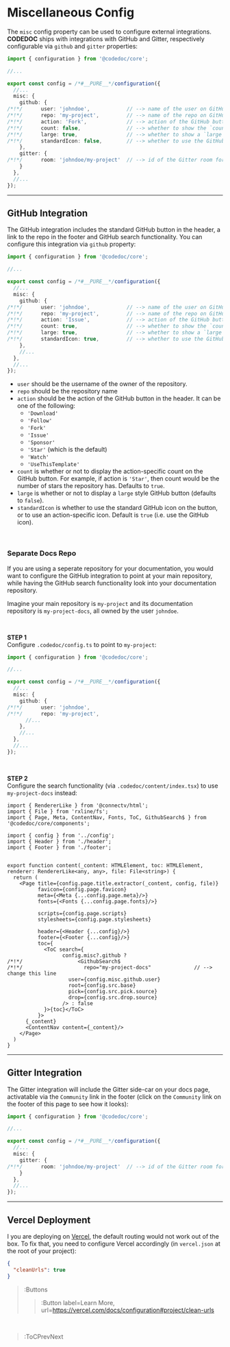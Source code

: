# Miscellaneous Config

The `misc` config property can be used to configure external integrations. **CODEDOC**
ships with integrations with GitHub and Gitter, respectively configurable via `github`
and `gitter` properties:

```ts | .codedoc/config.ts
import { configuration } from '@codedoc/core';

//...

export const config = /*#__PURE__*/configuration({
  //...
  misc: {
    github: {
/*!*/      user: 'johndoe',            // --> name of the user on GitHub owning the repo
/*!*/      repo: 'my-project',         // --> name of the repo on GitHub
/*!*/      action: 'Fork',             // --> action of the GitHub button
/*!*/      count: false,               // --> whether to show the `count` on the GitHub button
/*!*/      large: true,                // --> whether to show a `large` GitHub button
/*!*/      standardIcon: false,        // --> whether to use the GitHub icon on the GitHub button or use an action specific icon
    },
    gitter: {
/*!*/      room: 'johndoe/my-project'  // --> id of the Gitter room for the project
    }
  },
  //...
});
```

---

## GitHub Integration

The GitHub integration includes the standard GitHub button in the header, a link to the repo in the footer
and GitHub search functionality. You can configure this integration via `github` property:

```ts | .codedoc/config.ts
import { configuration } from '@codedoc/core';

//...

export const config = /*#__PURE__*/configuration({
  //...
  misc: {
    github: {
/*!*/      user: 'johndoe',            // --> name of the user on GitHub owning the repo
/*!*/      repo: 'my-project',         // --> name of the repo on GitHub
/*!*/      action: 'Issue',            // --> action of the GitHub button
/*!*/      count: true,                // --> whether to show the `count` on the GitHub button
/*!*/      large: true,                // --> whether to show a `large` GitHub button
/*!*/      standardIcon: true,         // --> whether to use the GitHub icon on the GitHub button or use an action specific icon
    },
    //...
  },
  //...
});
```

- `user` should be the username of the owner of the repository.
- `repo` should be the repository name
- `action` should be the action of the GitHub button in the header. It can be one of the following:
  - `'Download'`
  - `'Follow'`
  - `'Fork'`
  - `'Issue'`
  - `'Sponsor'`
  - `'Star'` (which is the default)
  - `'Watch'`
  - `'UseThisTemplate'`
- `count` is whether or not to display the action-specific count on the GitHub button. For example, if
action is `'Star'`, then count would be the number of stars the repository has. Defaults to `true`.
- `large` is whether or not to display a `large` style GitHub button (defaults to `false`).
- `standardIcon` is whether to use the standard GitHub icon on the button, or to use an action-specific icon.
Default is `true` (i.e. use the GitHub icon).

<br>

### Separate Docs Repo

If you are using a seperate repository for your documentation, you would want to configure the GitHub integration
to point at your main repository, while having the GitHub search functionality look into your documentation repository.

Imagine your main repository is `my-project` and its documentation repository is `my-project-docs`, all owned
by the user `johndoe`.

<br>

**STEP 1**\
Configure `.codedoc/config.ts` to point to `my-project`:

```ts | .codedoc/config.ts
import { configuration } from '@codedoc/core';

//...

export const config = /*#__PURE__*/configuration({
  //...
  misc: {
    github: {
/*!*/      user: 'johndoe',
/*!*/      repo: 'my-project',
      //...
    },
    //...
  },
  //...
});
```

<br>

**STEP 2**\
Configure the search functionality (via `.codedoc/content/index.tsx`) to use `my-project-docs` instead:

```tsx | .codedoc/content/intex.tsx
import { RendererLike } from '@connectv/html';
import { File } from 'rxline/fs';
import { Page, Meta, ContentNav, Fonts, ToC, GithubSearch$ } from '@codedoc/core/components';

import { config } from '../config';
import { Header } from './header';
import { Footer } from './footer';


export function content(_content: HTMLElement, toc: HTMLElement, renderer: RendererLike<any, any>, file: File<string>) {
  return (
    <Page title={config.page.title.extractor(_content, config, file)}
          favicon={config.page.favicon}
          meta={<Meta {...config.page.meta}/>}
          fonts={<Fonts {...config.page.fonts}/>}

          scripts={config.page.scripts}
          stylesheets={config.page.stylesheets}

          header={<Header {...config}/>}
          footer={<Footer {...config}/>}
          toc={
            <ToC search={
                  config.misc?.github ? 
/*!*/                  <GithubSearch$
/*!*/                    repo="my-project-docs"              // --> change this line
                    user={config.misc.github.user}
                    root={config.src.base}
                    pick={config.src.pick.source}
                    drop={config.src.drop.source}
                  /> : false
            }>{toc}</ToC>
          }>
      {_content}
      <ContentNav content={_content}/>
    </Page>
  )
}
```

---

## Gitter Integration

The Gitter integration will include the Gitter side-car on your docs page, activatable via
the `Community` link in the footer (click on the `Community` link on the footer of this page
to see how it looks):

```ts | .codedoc/config.ts
import { configuration } from '@codedoc/core';

//...

export const config = /*#__PURE__*/configuration({
  //...
  misc: {
    gitter: {
/*!*/      room: 'johndoe/my-project'  // --> id of the Gitter room for the project
    }
  },
  //...
});
```

---

## Vercel Deployment

I you are deploying on [Vercel](https://vercel.com), the default routing would not work out of the box.
To fix that, you need to configure Vercel accordingly (in `vercel.json` at the root of your project):

```json | vercel.json
{
  "cleanUrls": true
}
```

> :Buttons
> > :Button label=Learn More, url=https://vercel.com/docs/configuration#project/clean-urls

<br>

> :ToCPrevNext

